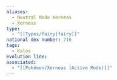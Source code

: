 ```yaml
---
aliases:
  - Neutral Mode Xerneas
  - Xerneas
type:
  - "[[Types/fairy|fairy]]"
national dex number: 716
tags:
  - Kalos
evolution line: 
associated:
  - "[[Pokémon/Xerneas (Active Mode)]]"
---
```

